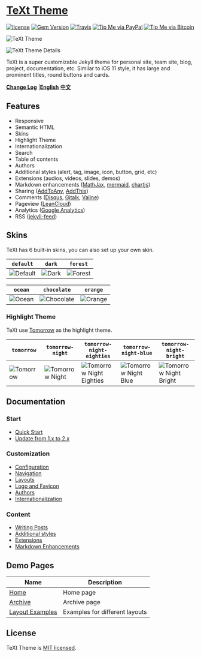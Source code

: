 # [TeXt Theme](https://github.com/rian010/jekyll-TeXt-theme)

[![license](https://img.shields.io/github/license/rian010/jekyll-TeXt-theme.svg)](https://github.com/rian010/jekyll-TeXt-theme/blob/master/LICENSE)
[![Gem Version](https://img.shields.io/gem/v/jekyll-text-theme.svg)](https://github.com/rian010/jekyll-TeXt-theme/releases)
[![Travis](https://img.shields.io/travis/rian010/jekyll-TeXt-theme.svg)](https://travis-ci.org/rian010/jekyll-TeXt-theme)
[![Tip Me via PayPal](https://img.shields.io/badge/PayPal-tip%20me-1462ab.svg?logo=paypal)](https://www.paypal.me/rian010)
[![Tip Me via Bitcoin](https://img.shields.io/badge/Bitcoin-tip%20me-f7931a.svg?logo=bitcoin)](https://raw.githubusercontent.com/rian010/jekyll-TeXt-theme/master/docs/assets/images/3Fkufxcw2xd8HnaRJBNK4ccdtkUDyyNu4V.jpg)

![TeXt Theme](https://raw.githubusercontent.com/rian010/jekyll-TeXt-theme/master/screenshots/TeXt-home.jpg)

![TeXt Theme Details](https://raw.githubusercontent.com/rian010/jekyll-TeXt-theme/master/screenshots/TeXt-layouts.png)

TeXt is a super customizable Jekyll theme for personal site, team site, blog, project, documentation, etc. Similar to iOS 11 style, it has large and prominent titles, round buttons and cards.

**[Change Log](https://github.com/rian010/jekyll-TeXt-theme/blob/master/CHANGELOG.md)** |**[English](https://github.com/rian010/jekyll-TeXt-theme/blob/master/README-en.md)** **[中文](https://github.com/rian010/jekyll-TeXt-theme/blob/master/README-zh.md)** 

## Features

- Responsive
- Semantic HTML
- Skins
- Highlight Theme
- Internationalization
- Search
- Table of contents
- Authors
- Additional styles (alert, tag, image, icon, button, grid, etc)
- Extensions (audios, videos, slides, demos)
- Markdown enhancements ([MathJax](https://www.mathjax.org/), [mermaid](https://mermaidjs.github.io/), [chartjs](http://www.chartjs.org/))
- Sharing ([AddToAny](https://www.addtoany.com/), [AddThis](https://www.addthis.com/))
- Comments ([Disqus](https://disqus.com/), [Gitalk](https://gitalk.github.io/), [Valine](https://valine.js.org/en/))
- Pageview ([LeanCloud](https://leancloud.cn/))
- Analytics ([Google Analytics](https://analytics.google.com/analytics/web/))
- RSS ([jekyll-feed](https://github.com/jekyll/jekyll-feed))

## Skins

TeXt has 6 built-in skins, you can also set up your own skin.

| `default` | `dark` | `forest` |
| --- |  --- | --- |
| ![Default](https://raw.githubusercontent.com/rian010/jekyll-TeXt-theme/master/screenshots/skins_default.jpg) | ![Dark](https://raw.githubusercontent.com/rian010/jekyll-TeXt-theme/master/screenshots/skins_dark.jpg) | ![Forest](https://raw.githubusercontent.com/rian010/jekyll-TeXt-theme/master/screenshots/skins_forest.jpg) |

| `ocean` | `chocolate` | `orange` |
| --- |  --- | --- |
| ![Ocean](https://raw.githubusercontent.com/rian010/jekyll-TeXt-theme/master/screenshots/skins_ocean.jpg) | ![Chocolate](https://raw.githubusercontent.com/rian010/jekyll-TeXt-theme/master/screenshots/skins_chocolate.jpg) | ![Orange](https://raw.githubusercontent.com/rian010/jekyll-TeXt-theme/master/screenshots/skins_orange.jpg) |

### Highlight Theme

TeXt use [Tomorrow](https://github.com/chriskempson/tomorrow-theme) as the highlight theme.

| `tomorrow` | `tomorrow-night` | `tomorrow-night-eighties` | `tomorrow-night-blue` | `tomorrow-night-bright` |
| --- |  --- | --- | --- |  --- |
| ![Tomorrow](https://raw.githubusercontent.com/rian010/jekyll-TeXt-theme/master/screenshots/highlight_tomorrow.png) | ![Tomorrow Night](https://raw.githubusercontent.com/rian010/jekyll-TeXt-theme/master/screenshots/highlight_tomorrow-night.png) | ![Tomorrow Night Eighties](https://raw.githubusercontent.com/rian010/jekyll-TeXt-theme/master/screenshots/highlight_tomorrow-night-eighties.png) | ![Tomorrow Night Blue](https://raw.githubusercontent.com/rian010/jekyll-TeXt-theme/master/screenshots/highlight_tomorrow-night-blue.png) | ![Tomorrow Night Bright](https://raw.githubusercontent.com/rian010/jekyll-TeXt-theme/master/screenshots/highlight_tomorrow-night-bright.png) |

## Documentation

### Start

- [Quick Start](https://rian010.github.io/jekyll-TeXt-theme/docs/en/quick-start)
- [Update from 1.x to 2.x](https://rian010.github.io/jekyll-TeXt-theme/docs/en/update-from-1-to-2)

### Customization

- [Configuration](https://rian010.github.io/jekyll-TeXt-theme/docs/en/configuration)
- [Navigation](https://rian010.github.io/jekyll-TeXt-theme/docs/en/navigation)
- [Layouts](https://rian010.github.io/jekyll-TeXt-theme/docs/en/layouts)
- [Logo and Favicon](https://rian010.github.io/jekyll-TeXt-theme/docs/en/logo-and-favicon)
- [Authors](https://rian010.github.io/jekyll-TeXt-theme/docs/en/authors)
- [Internationalization](https://rian010.github.io/jekyll-TeXt-theme/docs/en/i18n)

### Content

- [Writing Posts](https://rian010.github.io/jekyll-TeXt-theme/docs/en/writing-posts)
- [Additional styles](https://rian010.github.io/jekyll-TeXt-theme/docs/en/additional-styles)
- [Extensions](https://rian010.github.io/jekyll-TeXt-theme/docs/en/extensions)
- [Markdown Enhancements](https://rian010.github.io/jekyll-TeXt-theme/docs/en/markdown-enhancements)

## Demo Pages

| Name | Description |
| --- | --- |
| [Home](https://rian010.github.io/jekyll-TeXt-theme/test/) | Home page |
| [Archive](https://rian010.github.io/jekyll-TeXt-theme/archive.html) | Archive page |
| [Layout Examples](https://rian010.github.io/jekyll-TeXt-theme/samples.html) | Examples for different layouts |

## License

TeXt Theme is [MIT licensed](https://github.com/rian010/jekyll-TeXt-theme/blob/master/LICENSE).
